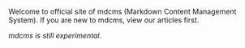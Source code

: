 Welcome to official site of mdcms (Markdown Content Management System). If you are new to mdcms, view our articles first.

*mdcms is still experimental.*

<pre id="install-on-windows" style="display: none;"><code class="shell">> choco install php --version=7.4.20
> choco install composer
> choco install nodejs
</code></pre>

<pre id="run-on-windows" style="display: none;"><code class="shell">> git clone https://github.com/cwchentw/mdcms.git mysite
> cd mysite
> .\tools\bin\serve.bat
</code></pre>

<pre id="install-on-macos" style="display: none;"><code class="shell">$ brew install php@7.4
$ brew install composer
$ brew install node
</code></pre>

<pre id="run-on-macos" style="display: none;"><code class="shell">$ git clont https://github.com/cwchentw/mdcms.git mysite
$ cd mysite
$ ./tools/bin/serve
</code></pre>

<pre id="install-on-ubuntu" style="display: none;"><code class="shell">$ sudo apt install php php-xml php-mbstring php-zip
$ nvm install node
</code></pre>

<pre id="run-on-ubuntu" style="display: none;"><code class="shell">$ git clont https://github.com/cwchentw/mdcms.git mysite
$ cd mysite
$ ./tools/bin/install-composer $HOME/bin
$ ./tools/bin/serve
</code></pre>

<script>
(function () {
    function isWindows () {
        return window.navigator.userAgent.indexOf("Windows") !== -1;
    }

    function isMacOS () {
        return window.navigator.userAgent.indexOf("Mac") !== -1;
    }

    if (isWindows()) {
        document.getElementById("install-on-windows").style.display = "inherit";
        document.getElementById("run-on-windows").style.display = "inherit";
    }
    else if (isMacOS()) {
        document.getElementById("install-on-macos").style.display = "inherit";
        document.getElementById("run-on-macos").style.display = "inherit";
    }
    else {
        document.getElementById("install-on-ubuntu").style.display = "inherit";
        document.getElementById("run-on-ubuntu").style.display = "inherit";
    }
})();
</script>